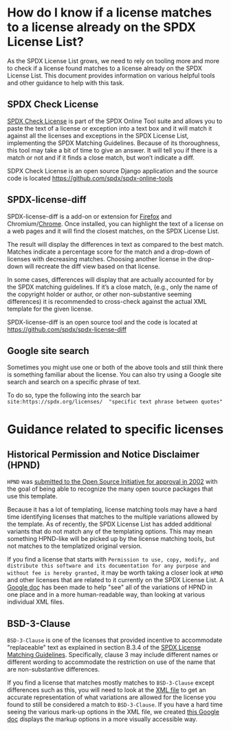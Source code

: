 # How do I know if a license matches to a license already on the SPDX License List?

As the SPDX License List grows, we need to rely on tooling more and more to check if a license found matches to a license already on the SPDX License List. This document provides information on various helpful tools and other guidance to help with this task.

## SPDX Check License
[SPDX Check License](https://tools.spdx.org/app/check_license/) is part of the SPDX Online Tool suite and allows you to paste the text of a license or exception into a text box and it will match it against all the licenses and exceptions in the SPDX License List, implementing the SPDX Matching Guidelines. Because of its thoroughness, this tool may take a bit of time to give an answer. It will tell you if there is a match or not and if it finds a close match, but won’t indicate a diff. 

SDPX Check License is an open source Django application and the source code is located https://github.com/spdx/spdx-online-tools

## SPDX-license-diff
SPDX-license-diff is a add-on or extension for [Firefox](https://addons.mozilla.org/en-US/firefox/addon/spdx-license-diff/?utm_source=addons.mozilla.org&utm_medium=referral&utm_content=search) and Chromium/[Chrome](https://chrome.google.com/webstore/detail/spdx-license-diff/kfoadicmilbgnicoldjmccpaicejacdh?hl=en). Once installed, you can highlight the text of a license on a web pages and it will find the closest matches, on the SPDX License List. 

The result will display the differences in text as compared to the best match. Matches indicate a percentage score for the match and a drop-down of licenses with decreasing matches. Choosing another license in the drop-down will recreate the diff view based on that license.   

In some cases, differences will display that are actually accounted for by the SPDX matching guidelines. If it’s a close match, (e.g., only the name of the copyright holder or author, or other non-substantive seeming differences) it is recommended to cross-check against the actual XML template for the given license.

SPDX-license-diff is an open source tool and the code is located at https://github.com/spdx/spdx-license-diff

## Google site search
Sometimes you might use one or both of the above tools and still think there is something familiar about the license. You can also try using a Google site search and search on a specific phrase of text. 

To do so, type the following into the search bar `site:https://spdx.org/licenses/  "specific text phrase between quotes"`

# Guidance related to specific licenses

## Historical Permission and Notice Disclaimer (HPND)

`HPND` was [submitted to the Open Source Initiative for approval in 2002](http://lists.opensource.org/pipermail/license-discuss_lists.opensource.org/2002-November/006304.html) with the goal of being able to recognize the many open source packages that use this template. 

Because it has a lot of templating, license matching tools may have a hard time identifying licenses that matches to the multiple variations allowed by the template. As of recently, the SPDX License List has added additional variants that do not match any of the templating options. This may mean something HPND-like will be picked up by the license matching tools, but not matches to the templatized original version.

If you find a license that starts with `Permission to use, copy, modify, and distribute this software and its documentation for any purpose and without fee is hereby granted,` it may be worth taking a closer look at `HPND` and other licenses that are related to it currently on the SPDX License List. A [Google doc](https://docs.google.com/document/d/1xqSwTfJJ7btkhbblrIAZxOxv0iZPmAMGar9rU7DLKC8/edit) has been made to help "see" all of the variations of HPND in one place and in a more human-readable way, than looking at various individual XML files.

## BSD-3-Clause

`BSD-3-Clause` is one of the licenses that provided incentive to accommodate "replaceable" text as explained in section B.3.4 of the [SPDX License Matching Guidelines](https://spdx.github.io/spdx-spec/v2.3/license-matching-guidelines-and-templates/). Specifically, clause 3 may include different names or different wording to accommodate the restriction on use of the name that are non-substantive differences. 

If you find a license that matches mostly matches to `BSD-3-Clause` except differences such as this, you will need to look at the [XML file](https://github.com/spdx/license-list-XML/blob/main/src/BSD-3-Clause.xml) to get an accurate representation of what variations are allowed for the license you found to still be considered a match to `BSD-3-Clause`. If you have a hard time seeing the various mark-up options in the XML file, we created [this Google doc](https://docs.google.com/document/d/1xqSwTfJJ7btkhbblrIAZxOxv0iZPmAMGar9rU7DLKC8/edit) displays the markup options in a more visually accessible way. 

